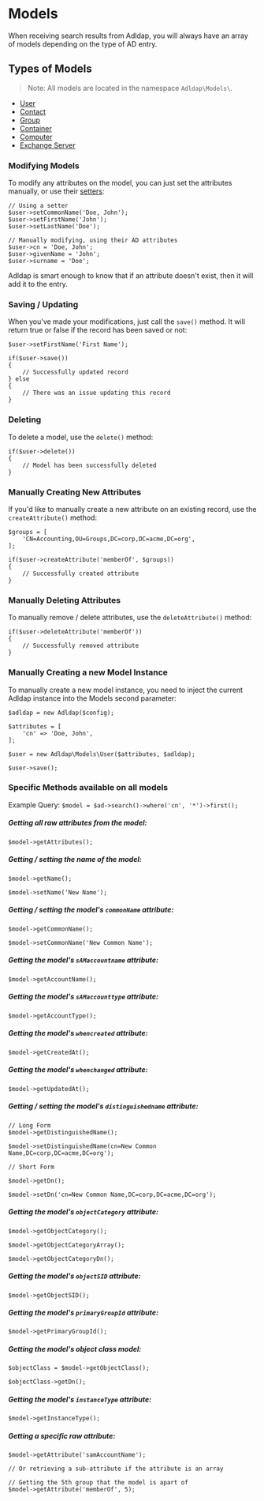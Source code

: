 # Models

When receiving search results from Adldap, you will always have an array of models depending on the type of AD entry.

## Types of Models

> Note: All models are located in the namespace `Adldap\Models\`.

- [User](https://github.com/Adldap2/Adldap2/blob/master/docs/models/USER.md)
- [Contact](https://github.com/Adldap2/Adldap2/blob/master/docs/models/CONTACT.md)
- [Group](https://github.com/Adldap2/Adldap2/blob/master/docs/models/GROUP.md)
- [Container](https://github.com/Adldap2/Adldap2/blob/master/docs/models/CONTAINER.md)
- [Computer](https://github.com/Adldap2/Adldap2/blob/master/docs/models/COMPUTER.md)
- [Exchange Server](https://github.com/Adldap2/Adldap2/blob/master/docs/models/EXHANGE-SERVER.md)

### Modifying Models

To modify any attributes on the model, you can just set the attributes manually, or use their [setters](#specific-methods-available-on-all-models):

    // Using a setter
    $user->setCommonName('Doe, John');
    $user->setFirstName('John');
    $user->setLastName('Doe');
    
    // Manually modifying, using their AD attributes
    $user->cn = 'Doe, John';
    $user->givenName = 'John';
    $user->surname = 'Doe';

Adldap is smart enough to know that if an attribute doesn't exist, then it will add it to the entry.

### Saving / Updating

When you've made your modifications, just call the `save()` method. It will return true or false if the record has been
saved or not:

    $user->setFirstName('First Name');
    
    if($user->save())
    {
        // Successfully updated record
    } else
    {
        // There was an issue updating this record
    }

### Deleting

To delete a model, use the `delete()` method:

    if($user->delete())
    {
        // Model has been successfully deleted
    }

### Manually Creating New Attributes

If you'd like to manually create a new attribute on an existing record, use the `createAttribute()` method:
    
    $groups = [
        'CN=Accounting,OU=Groups,DC=corp,DC=acme,DC=org',
    ];
    
    if($user->createAttribute('memberOf', $groups))
    {
        // Successfully created attribute
    }

### Manually Deleting Attributes

To manually remove / delete attributes, use the `deleteAttribute()` method:

    if($user->deleteAttribute('memberOf'))
    {
        // Successfully removed attribute
    }

### Manually Creating a new Model Instance

To manually create a new model instance, you need to inject the current Adldap instance into the Models second parameter:

    $adldap = new Adldap($config);
    
    $attributes = [
        'cn' => 'Doe, John',
    ];
    
    $user = new Adldap\Models\User($attributes, $adldap);
    
    $user->save();

### Specific Methods available on all models

Example Query: `$model = $ad->search()->where('cn', '*')->first();`

##### Getting all raw attributes from the model:

    $model->getAttributes();

##### Getting / setting the name of the model:

    $model->getName();
    
    $model->setName('New Name');

##### Getting / setting the model's `commonName` attribute:

    $model->getCommonName();
    
    $model->setCommonName('New Common Name');

##### Getting the model's `sAMaccountname` attribute:

    $model->getAccountName();

##### Getting the model's `sAMaccounttype` attribute:

    $model->getAccountType();

##### Getting the model's `whencreated` attribute:

    $model->getCreatedAt();

##### Getting the model's `whenchanged` attribute:

    $model->getUpdatedAt();

##### Getting / setting the model's `distinguishedname` attribute:

    // Long Form
    $model->getDistinguishedName();
    
    $model->setDistinguishedName(cn=New Common Name,DC=corp,DC=acme,DC=org');
       
    // Short Form
   
    $model->getDn();
    
    $model->setDn('cn=New Common Name,DC=corp,DC=acme,DC=org');

##### Getting the model's `objectCategory` attribute:

    $model->getObjectCategory();
    
    $model->getObjectCategoryArray();
    
    $model->getObjectCategoryDn();

##### Getting the model's `objectSID` attribute:

    $model->getObjectSID();

##### Getting the model's `primaryGroupId` attribute:

    $model->getPrimaryGroupId();

##### Getting the model's object class model:

    $objectClass = $model->getObjectClass();
    
    $objectClass->getDn();
    
##### Getting the model's `instanceType` attribute:

    $model->getInstanceType();

##### Getting a specific raw attribute:

    $model->getAttribute('samAccountName');
    
    // Or retrieving a sub-attribute if the attribute is an array
    
    // Getting the 5th group that the model is apart of
    $model->getAttribute('memberOf', 5); 

